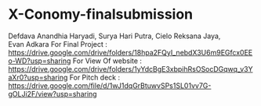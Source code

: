 # X-Conomy-finalsubmission
Defdava Anandhia Haryadi, Surya Hari Putra, Cielo Reksana Jaya, Evan Adkara
For Final Project : https://drive.google.com/drive/folders/18hpa2FQyI_nebdX3U6m9EGfcx0EEo-WD?usp=sharing
For View Of website : https://drive.google.com/drive/folders/1yYdcBgE3xbpihRsOSocDGqwq_v3YaXr0?usp=sharing
For Pitch deck : https://drive.google.com/file/d/1wJ1dqGrBtuwvSPs1SL01vv7G-gOLJi2F/view?usp=sharing

